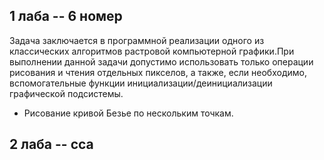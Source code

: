 ## 1 лаба -- 6 номер
Задача заключается в программной реализации одного из классических алгоритмов растровой компьютерной графики.При выполнении данной задачи допустимо использовать только операции рисования и чтения отдельных пикселов, а также, если необходимо, вспомогательные функции инициализации/деинициализации графической подсистемы.
- Рисование кривой Безье по нескольким точкам.

## 2 лаба -- cca
